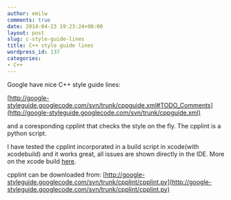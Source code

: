 ```yaml
---
author: emilw
comments: true
date: 2014-04-23 19:23:24+00:00
layout: post
slug: c-style-guide-lines
title: C++ style guide lines
wordpress_id: 137
categories:
- C++
---
```


Google have nice C++ style guide lines:

[http://google-styleguide.googlecode.com/svn/trunk/cppguide.xml#TODO_Comments](http://google-styleguide.googlecode.com/svn/trunk/cppguide.xml)

and a coresponding cpplint that checks the style on the fly. The cpplint is a python script.

I have tested the cpplint incorporated in a build script in xcode(with xcodebuild) and it works great, all issues are shown directly in the IDE.
More on the xcode build [here](http://lime.postback.se/2014/04/09/shared-staticuniversal-library-management-in-xcode/).



cpplint can be downloaded from: [http://google-styleguide.googlecode.com/svn/trunk/cpplint/cpplint.py](http://google-styleguide.googlecode.com/svn/trunk/cpplint/cpplint.py)
